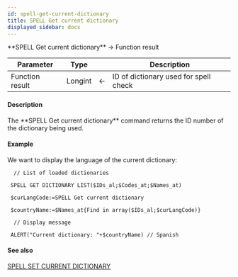 ```yaml
---
id: spell-get-current-dictionary
title: SPELL Get current dictionary
displayed_sidebar: docs
---
```


<!--REF #_command_.SPELL Get current dictionary.Syntax-->**SPELL Get current dictionary**  -> Function result<!-- END REF-->
<!--REF #_command_.SPELL Get current dictionary.Params-->
| Parameter | Type |  | Description |
| --- | --- | --- | --- |
| Function result | Longint | <- | ID of dictionary used for spell check |

<!-- END REF-->

#### Description 

<!--REF #_command_.SPELL Get current dictionary.Summary-->The **SPELL Get current dictionary** command returns the ID number of the dictionary being used.<!-- END REF-->

#### Example 

We want to display the language of the current dictionary: 

```4d
  // List of loaded dictionaries

 SPELL GET DICTIONARY LIST($IDs_al;$Codes_at;$Names_at)

 $curLangCode:=SPELL Get current dictionary

 $countryName:=$Names_at{Find in array($IDs_al;$curLangCode)}

  // Display message

 ALERT("Current dictionary: "+$countryName) // Spanish
```

#### See also 
[SPELL SET CURRENT DICTIONARY](spell-set-current-dictionary.md)  